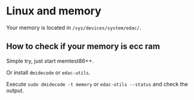 # Linux and memory

Your memory is located in `/sys/devices/system/edac/`.

## How to check if your memory is ecc ram

Simple try, just start memtest86++.

Or install `dmidecode` or `edac-utils`.

Execute `sudo dmidecode -t memory` or `edac-utils --status` and check the output.

